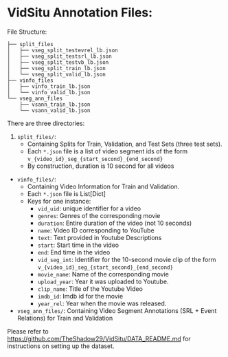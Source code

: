 # VidSitu Annotation Files:

File Structure:
```
├── split_files
│   ├── vseg_split_testevrel_lb.json
│   ├── vseg_split_testsrl_lb.json
│   ├── vseg_split_testvb_lb.json
│   ├── vseg_split_train_lb.json
│   └── vseg_split_valid_lb.json
├── vinfo_files
│   ├── vinfo_train_lb.json
│   └── vinfo_valid_lb.json
└── vseg_ann_files
    ├── vsann_train_lb.json
    └── vsann_valid_lb.json
```


There are three directories:

1. `split_files/`:
    + Containing Splits for Train, Validation, and Test Sets (three test sets).
    + Each `*.json` file is a list of video segment ids of the form `v_{video_id}_seg_{start_second}_{end_second}`
    + By construction, duration is 10 second for all videos
+ `vinfo_files/`:
    + Containing Video Information for Train and Validation.
    + Each `*.json` file is List[Dict]
    + Keys for one instance:
        - `vid_uid`: unique identifier for a video
        - `genres`: Genres of the corresponding movie
        - `duration`: Entire duration of the video (not 10 seconds)
        - `name`: Video ID corresponding to YouTube
        - `text`: Text provided in Youtube Descriptions
        - `start`: Start time in the video
        - `end`: End time in the video
        - `vid_seg_int`: Identifier for the 10-second movie clip of the form `v_{video_id}_seg_{start_second}_{end_second}`
        - `movie_name`: Name of the corresponding movie
        - `upload_year`: Year it was uploaded to Youtube.
        - `clip_name`: Title of the Youtube Video
        - `imdb_id`: Imdb id for the movie
        - `year_rel`: Year when the movie was released.
+ `vseg_ann_files/`: Containing Video Segment Annotations (SRL + Event Relations) for Train and Validation

Please refer to https://github.com/TheShadow29/VidSitu/DATA_README.md for instructions on setting up the dataset.
